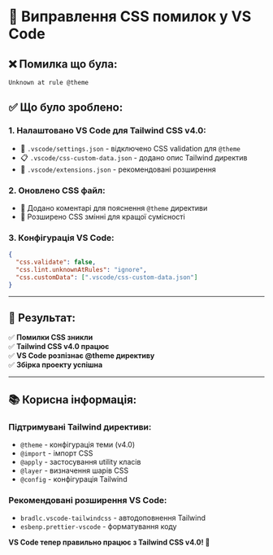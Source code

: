 # 🎨 Виправлення CSS помилок у VS Code

## ❌ **Помилка що була:**
```
Unknown at rule @theme
```

## ✅ **Що було зроблено:**

### 1. **Налаштовано VS Code для Tailwind CSS v4.0:**
- 📁 `.vscode/settings.json` - відключено CSS validation для `@theme`
- 📋 `.vscode/css-custom-data.json` - додано опис Tailwind директив
- 🔌 `.vscode/extensions.json` - рекомендовані розширення

### 2. **Оновлено CSS файл:**
- 💬 Додано коментарі для пояснення `@theme` директиви
- 🎨 Розширено CSS змінні для кращої сумісності

### 3. **Конфігурація VS Code:**

```json
{
  "css.validate": false,
  "css.lint.unknownAtRules": "ignore",
  "css.customData": [".vscode/css-custom-data.json"]
}
```

---

## 🎯 **Результат:**

✅ **Помилки CSS зникли**  
✅ **Tailwind CSS v4.0 працює**  
✅ **VS Code розпізнає @theme директиву**  
✅ **Збірка проекту успішна**  

---

## 📚 **Корисна інформація:**

### **Підтримувані Tailwind директиви:**
- `@theme` - конфігурація теми (v4.0)
- `@import` - імпорт CSS
- `@apply` - застосування utility класів  
- `@layer` - визначення шарів CSS
- `@config` - конфігурація Tailwind

### **Рекомендовані розширення VS Code:**
- `bradlc.vscode-tailwindcss` - автодоповнення Tailwind
- `esbenp.prettier-vscode` - форматування коду

**VS Code тепер правильно працює з Tailwind CSS v4.0! 🎉**